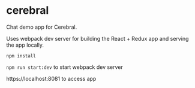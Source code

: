 # cerebral

Chat demo app for Cerebral.  

Uses webpack dev server for building the React + Redux app and serving the app locally.


`npm install`

`npm run start:dev` to start webpack dev server

https://localhost:8081 to access app
